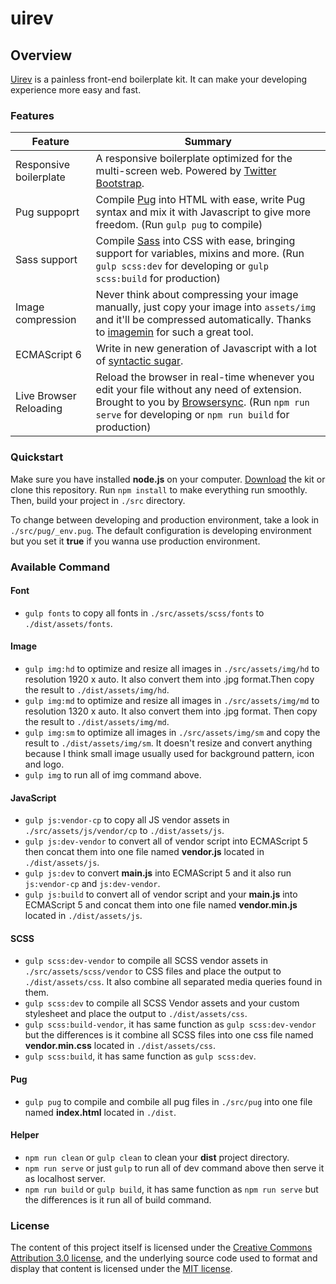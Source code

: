 # uirev

## Overview
[Uirev](https://github.com/jefrydco/uirev) is a painless front-end boilerplate kit. It can make your developing experience more easy and fast.

### Features
| Feature | Summary                                                                                                                                                                                                                                                     |
|---------|---------|
| Responsive boilerplate | A responsive boilerplate optimized for the multi-screen web. Powered by [Twitter Bootstrap](http://getbootstrap.com). |
| Pug suppoprt | Compile [Pug](https://pugjs.org) into HTML with ease, write Pug syntax and mix it with Javascript to give more freedom. (Run `gulp pug` to compile)|
| Sass support | Compile [Sass](http://sass-lang.com/) into CSS with ease, bringing support for variables, mixins and more. (Run `gulp scss:dev` for developing or `gulp scss:build` for production) |
| Image compression | Never think about compressing your image manually, just copy your image into `assets/img` and it'll be compressed automatically. Thanks to [imagemin](https://github.com/imagemin/imagemin) for such a great tool. |
| ECMAScript 6 | Write in new generation of Javascript with a lot of [syntactic sugar](https://en.wikipedia.org/wiki/Syntactic_sugar). |
| Live Browser Reloading | Reload the browser in real-time whenever you edit your file without any need of extension. Brought to you by [Browsersync](https://www.browsersync.io). (Run `npm run serve` for developing or `npm run build` for production) |

### Quickstart
Make sure you have installed **node.js** on your computer. [Download](https://github.com/jefrydco/uirev/releases/download/v0.1.0/uirev.zip)
the kit or clone this repository. Run `npm install` to make everything run smoothly. Then, build your project in `./src` directory.

To change between developing and production environment, take a look in `./src/pug/_env.pug`.
The default configuration is developing environment but you set it **true** if you wanna use production environment.

### Available Command

#### Font
* `gulp fonts` to copy all fonts in `./src/assets/scss/fonts` to `./dist/assets/fonts`.

#### Image
* `gulp img:hd` to optimize and resize all images in `./src/assets/img/hd` to resolution 1920 x auto. It also convert them into .jpg format.Then copy the result to `./dist/assets/img/hd`.
* `gulp img:md` to optimize and resize all images in `./src/assets/img/md` to resolution 1320 x auto. It also convert them into .jpg format. Then copy the result to `./dist/assets/img/md`.
* `gulp img:sm` to optimize all images in `./src/assets/img/sm` and copy the result to `./dist/assets/img/sm`. It doesn't resize and convert anything because I think small image usually used for background pattern, icon and logo.
* `gulp img` to run all of img command above.

#### JavaScript
* `gulp js:vendor-cp` to copy all JS vendor assets in `./src/assets/js/vendor/cp` to `./dist/assets/js`.
* `gulp js:dev-vendor` to convert all of vendor script into ECMAScript 5 then concat them into one file named **vendor.js** located in `./dist/assets/js`.
* `gulp js:dev` to convert **main.js** into ECMAScript 5 and it also run `js:vendor-cp` and `js:dev-vendor`.
* `gulp js:build` to convert all of vendor script and your **main.js** into ECMAScript 5 and concat them into one file named **vendor.min.js** located in `./dist/assets/js`.

#### SCSS
* `gulp scss:dev-vendor` to compile all SCSS vendor assets in `./src/assets/scss/vendor` to CSS files and place the output to `./dist/assets/css`. It also combine all separated media queries found in them.
* `gulp scss:dev` to compile all SCSS Vendor assets and your custom stylesheet and place the output to `./dist/assets/css`.
* `gulp scss:build-vendor`, it has same function as `gulp scss:dev-vendor` but the differences is it combine all SCSS files into one css file named **vendor.min.css** located in `./dist/assets/css`.
* `gulp scss:build`, it has same function as `gulp scss:dev`.

#### Pug
* `gulp pug` to compile and combile all pug files in `./src/pug` into one file named **index.html** located in `./dist`.

#### Helper
* `npm run clean` or `gulp clean` to clean your **dist** project directory.
* `npm run serve` or just `gulp` to run all of dev command above then serve it as localhost server.
* `npm run build` or `gulp build`, it has same function as `npm run serve` but the differences is it run all of build command.

### License
The content of this project itself is licensed under the [Creative Commons Attribution 3.0 license](http://creativecommons.org/licenses/by/3.0/us/deed.en_US), and the underlying source code used to format and display that content is licensed under the [MIT license](https://github.com/jefrydco/uirev/blob/master/LICENSE).